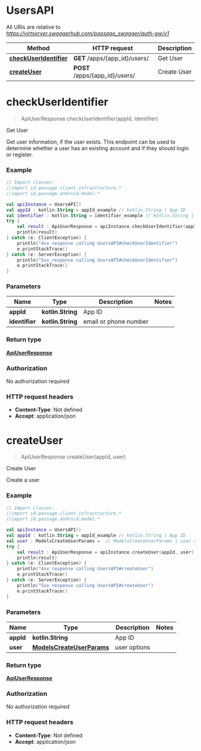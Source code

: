 # UsersAPI

All URIs are relative to *https://virtserver.swaggerhub.com/passage_swagger/auth-gw/v1*

Method | HTTP request | Description
------------- | ------------- | -------------
[**checkUserIdentifier**](UsersAPI.md#checkUserIdentifier) | **GET** /apps/{app_id}/users/ | Get User
[**createUser**](UsersAPI.md#createUser) | **POST** /apps/{app_id}/users/ | Create User


<a name="checkUserIdentifier"></a>
# **checkUserIdentifier**
> ApiUserResponse checkUserIdentifier(appId, identifier)

Get User

Get user information, if the user exists. This endpoint can be used to determine whether a user has an existing account and if they should login or register.

### Example
```kotlin
// Import classes:
//import id.passage.client.infrastructure.*
//import id.passage.android.model.*

val apiInstance = UsersAPI()
val appId : kotlin.String = appId_example // kotlin.String | App ID
val identifier : kotlin.String = identifier_example // kotlin.String | email or phone number
try {
    val result : ApiUserResponse = apiInstance.checkUserIdentifier(appId, identifier)
    println(result)
} catch (e: ClientException) {
    println("4xx response calling UsersAPI#checkUserIdentifier")
    e.printStackTrace()
} catch (e: ServerException) {
    println("5xx response calling UsersAPI#checkUserIdentifier")
    e.printStackTrace()
}
```

### Parameters

Name | Type | Description  | Notes
------------- | ------------- | ------------- | -------------
 **appId** | **kotlin.String**| App ID |
 **identifier** | **kotlin.String**| email or phone number |

### Return type

[**ApiUserResponse**](ApiUserResponse.md)

### Authorization

No authorization required

### HTTP request headers

 - **Content-Type**: Not defined
 - **Accept**: application/json

<a name="createUser"></a>
# **createUser**
> ApiUserResponse createUser(appId, user)

Create User

Create a user

### Example
```kotlin
// Import classes:
//import id.passage.client.infrastructure.*
//import id.passage.android.model.*

val apiInstance = UsersAPI()
val appId : kotlin.String = appId_example // kotlin.String | App ID
val user : ModelsCreateUserParams =  // ModelsCreateUserParams | user options
try {
    val result : ApiUserResponse = apiInstance.createUser(appId, user)
    println(result)
} catch (e: ClientException) {
    println("4xx response calling UsersAPI#createUser")
    e.printStackTrace()
} catch (e: ServerException) {
    println("5xx response calling UsersAPI#createUser")
    e.printStackTrace()
}
```

### Parameters

Name | Type | Description  | Notes
------------- | ------------- | ------------- | -------------
 **appId** | **kotlin.String**| App ID |
 **user** | [**ModelsCreateUserParams**](ModelsCreateUserParams.md)| user options |

### Return type

[**ApiUserResponse**](ApiUserResponse.md)

### Authorization

No authorization required

### HTTP request headers

 - **Content-Type**: Not defined
 - **Accept**: application/json


